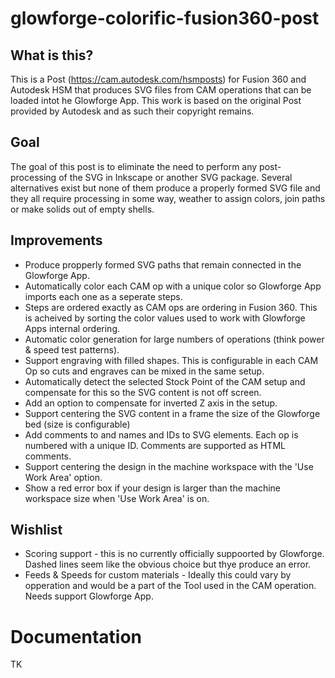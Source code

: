 # glowforge-colorific-fusion360-post

## What is this?
This is a Post (https://cam.autodesk.com/hsmposts) for Fusion 360 and Autodesk HSM that produces SVG files from CAM operations that can be loaded intot he Glowforge App.
This work is based on the original Post provided by Autodesk and as such their copyright remains.

## Goal
The goal of this post is to eliminate the need to perform any post-processing of the SVG in Inkscape or another SVG package. Several alternatives exist but none of them produce a properly formed SVG file and they all require processing in some way, weather to assign colors, join paths or make solids out of empty shells.

## Improvements
* Produce propperly formed SVG paths that remain connected in the Glowforge App.
* Automatically color each CAM op with a unique color so Glowforge App imports each one as a seperate steps.
* Steps are ordered exactly as CAM ops are ordering in Fusion 360. This is acheived by sorting the color values used to work with Glowforge Apps internal ordering.
* Automatic color generation for large numbers of operations (think power & speed test patterns).
* Support engraving with filled shapes. This is configurable in each CAM Op so cuts and engraves can be mixed in the same setup.
* Automatically detect the selected Stock Point of the CAM setup and compensate for this so the SVG content is not off screen.
* Add an option to compensate for inverted Z axis in the setup.
* Support centering the SVG content in a frame the size of the Glowforge bed (size is configurable)
* Add comments to and names and IDs to SVG elements. Each op is numbered with a unique ID. Comments are supported as HTML comments.
* Support centering the design in the machine workspace with the 'Use Work Area' option.
* Show a red error box if your design is larger than the machine workspace size when 'Use Work Area' is on.

## Wishlist
* Scoring support - this is no currently officially suppoorted by Glowforge. Dashed lines seem like the obvious choice but thye produce an error.
* Feeds & Speeds for custom materials - Ideally this could vary by opperation and would be a part of the Tool used in the CAM operation. Needs support Glowforge App.

# Documentation
TK
